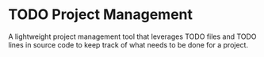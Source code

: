 # TODO Project Management #

A lightweight project management tool that leverages TODO files and
TODO lines in source code to keep track of what needs to be done for 
a project.
